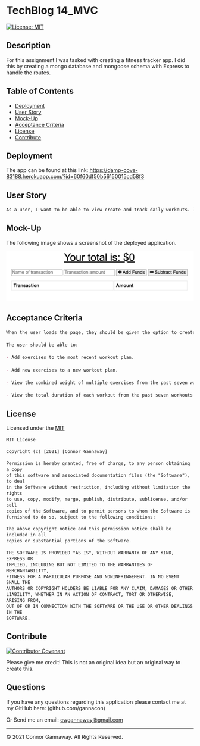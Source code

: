 # TechBlog 14_MVC

[![License: MIT](https://img.shields.io/badge/License-MIT-yellow.svg)](https://opensource.org/licenses/MIT)

## Description

For this assignment I was tasked with creating a fitness tracker app. I did this by creating a mongo database and mongoose schema with Express to handle the routes.

## Table of Contents

- [Deployment](#deployment)
- [User Story](#user-story)
- [Mock-Up](#mock-up)
- [Acceptance Criteria](#acceptance-criteria)
- [License](#license)
- [Contribute](#contribute)

## Deployment

The app can be found at this link:
https://damp-cove-83188.herokuapp.com/?id=60f60df50b56150015cd58f3

## User Story

```md
As a user, I want to be able to view create and track daily workouts. I want to be able to log multiple exercises in a workout on a given day. I should also be able to track the name, type, weight, sets, reps, and duration of exercise. If the exercise is a cardio exercise, I should be able to track my distance traveled.
```

## Mock-Up

The following image shows a screenshot of the deployed application.

![Integration using Insomnia](./images/screenshot.png)

## Acceptance Criteria

```md
When the user loads the page, they should be given the option to create a new workout or continue with their last workout.

The user should be able to:

- Add exercises to the most recent workout plan.

- Add new exercises to a new workout plan.

- View the combined weight of multiple exercises from the past seven workouts on the `stats` page.

- View the total duration of each workout from the past seven workouts on the `stats` page.
```

## License

Licensed under the [MIT](https://choosealicense.com/licenses/mit/)

    MIT License

    Copyright (c) [2021] [Connor Gannaway]

    Permission is hereby granted, free of charge, to any person obtaining a copy
    of this software and associated documentation files (the "Software"), to deal
    in the Software without restriction, including without limitation the rights
    to use, copy, modify, merge, publish, distribute, sublicense, and/or sell
    copies of the Software, and to permit persons to whom the Software is
    furnished to do so, subject to the following conditions:

    The above copyright notice and this permission notice shall be included in all
    copies or substantial portions of the Software.

    THE SOFTWARE IS PROVIDED "AS IS", WITHOUT WARRANTY OF ANY KIND, EXPRESS OR
    IMPLIED, INCLUDING BUT NOT LIMITED TO THE WARRANTIES OF MERCHANTABILITY,
    FITNESS FOR A PARTICULAR PURPOSE AND NONINFRINGEMENT. IN NO EVENT SHALL THE
    AUTHORS OR COPYRIGHT HOLDERS BE LIABLE FOR ANY CLAIM, DAMAGES OR OTHER
    LIABILITY, WHETHER IN AN ACTION OF CONTRACT, TORT OR OTHERWISE, ARISING FROM,
    OUT OF OR IN CONNECTION WITH THE SOFTWARE OR THE USE OR OTHER DEALINGS IN THE
    SOFTWARE.

## Contribute

[![Contributor Covenant](https://img.shields.io/badge/Contributor%20Covenant-2.0-4baaaa.svg)](code_of_conduct.md)

Please give me credit! This is not an original idea but an original way to create this.

## Questions

If you have any questions regarding this application please contact me at my GitHub here: (github.com/gannacon)

Or Send me an email: cwgannaway@gmail.com

---

© 2021 Connor Gannaway. All Rights Reserved.

